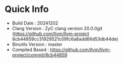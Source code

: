 # Quick Info
* Build Date : 20241202
* Clang Version : ZyC clang version 20.0.0git (https://github.com/llvm/llvm-project 8cb44859cc31929521c09fc6a8add66d53db44de)
* Binutils Version : master
* Compiled Based : https://github.com/llvm/llvm-project/commit/8cb44859

